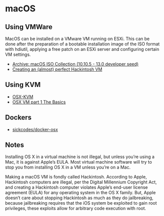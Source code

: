 # macOS

## Using VMWare

MacOS can be installed on a VMware VM running on ESXi. This can be done after the preparation of a bootable installation image of the ISO format with hdiutil, applying a free patch on an ESXi server and configuring certain VM settings.
* [Archive: macOS ISO Collection (10.10.5 - 13.0 developer seed)](https://archive.org/details/macos-collection)
* [Creating an (almost) perfect Hackintosh VM](https://shank-s.medium.com/creating-almost-perfect-hackintosh-vm-17126f5328b8)

## Using KVM

* [OSX-KVM](https://github.com/kholia/OSX-KVM)
* [OSX VM part 1 The Basics](https://passthroughpo.st/new-and-improved-mac-os-tutorial-part-1-the-basics/)

## Dockers

* [sickcodes/docker-osx](https://hub.docker.com/r/sickcodes/docker-osx)

## Notes

Installing OS X in a virtual machine is not illegal, but unless you’re using a Mac, it is against Apple’s EULA. Most virtual machine software will try to stop you from installing OS X in a VM unless you’re on a Mac. 

Making a macOS VM is fondly called Hackintosh. According to Apple, Hackintosh computers are illegal, per the Digital Millennium Copyright Act, and creating a Hackintosh computer violates Apple’s end-user license agreement (EULA) for any operating system in the OS X family. But, Apple doesn’t care about stopping Hackintosh as much as they do jailbreaking, because jailbreaking requires that the iOS system be exploited to gain root privileges, these exploits allow for arbitrary code execution with root.
